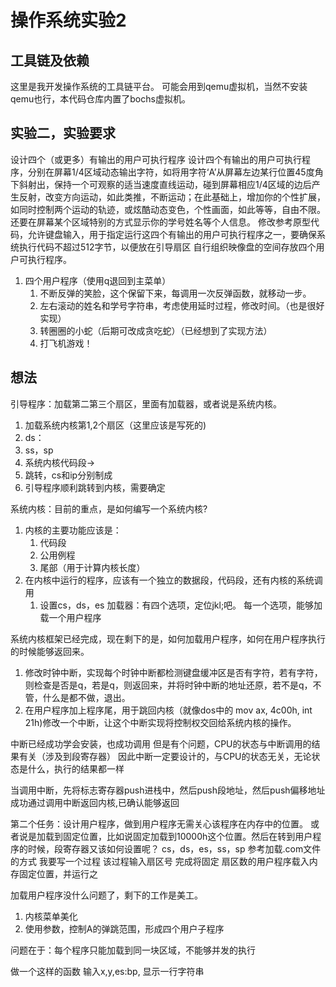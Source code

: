 # 操作系统实验2


## 工具链及依赖

这里是我开发操作系统的工具链平台。
可能会用到qemu虚拟机，当然不安装qemu也行，本代码仓库内置了bochs虚拟机。

## 实验二，实验要求

设计四个（或更多）有输出的用户可执行程序
    设计四个有输出的用户可执行程序，分别在屏幕1/4区域动态输出字符，如将用字符‘A’从屏幕左边某行位置45度角下斜射出，保持一个可观察的适当速度直线运动，碰到屏幕相应1/4区域的边后产生反射，改变方向运动，如此类推，不断运动；在此基础上，增加你的个性扩展，如同时控制两个运动的轨迹，或炫酷动态变色，个性画面，如此等等，自由不限。还要在屏幕某个区域特别的方式显示你的学号姓名等个人信息。
修改参考原型代码，允许键盘输入，用于指定运行这四个有输出的用户可执行程序之一，要确保系统执行代码不超过512字节，以便放在引导扇区 
自行组织映像盘的空间存放四个用户可执行程序。

1. 四个用户程序（使用q退回到主菜单）
    1. 不断反弹的笑脸，这个保留下来，每调用一次反弹函数，就移动一步。
    1. 左右滚动的姓名和学号字符串，考虑使用延时过程，修改时间。（也是很好实现）
    1. 转圈圈的小蛇（后期可改成贪吃蛇）（已经想到了实现方法）
    1. 打飞机游戏！

## 想法

引导程序：加载第二第三个扇区，里面有加载器，或者说是系统内核。
1. 加载系统内核第1,2个扇区（这里应该是写死的)
1. ds：
1. ss，sp
1. 系统内核代码段->
1. 跳转，cs和ip分别制成
1. 引导程序顺利跳转到内核，需要确定

系统内核：目前的重点，是如何编写一个系统内核?
1. 内核的主要功能应该是：
    1. 代码段
    1. 公用例程
    1. 尾部（用于计算内核长度）
1. 在内核中运行的程序，应该有一个独立的数据段，代码段，还有内核的系统调用
    1. 设置cs，ds，es
加载器：有四个选项，定位jkl;吧。
每一个选项，能够加载一个用户程序

系统内核框架已经完成，现在剩下的是，如何加载用户程序，如何在用户程序执行的时候能够返回来。
1. 修改时钟中断，实现每个时钟中断都检测键盘缓冲区是否有字符，若有字符，则检查是否是q，若是q，则返回来，并将时钟中断的地址还原，若不是q，不管，什么是都不做，退出。
1. 在用户程序加上程序尾，用于跳回内核（就像dos中的 mov ax, 4c00h, int 21h)修改一个中断，让这个中断实现将控制权交回给系统内核的操作。


中断已经成功学会安装，也成功调用
但是有个问题，CPU的状态与中断调用的结果有关（涉及到段寄存器）
因此中断一定要设计的，与CPU的状态无关，无论状态是什么，执行的结果都一样

当调用中断，先将标志寄存器push进栈中，然后push段地址，然后push偏移地址
成功通过调用中断返回内核,已确认能够返回

第二个任务：设计用户程序，做到用户程序无需关心该程序在内存中的位置。 或者说是加载到固定位置，比如说固定加载到10000h这个位置。然后在转到用户程序的时候，段寄存器又该如何设置呢？
cs，ds，es，ss，sp
参考加载.com文件的方式
我要写一个过程
该过程输入扇区号
完成将固定 扇区数的用户程序载入内存固定位置，并运行之

加载用户程序没什么问题了，剩下的工作是美工。

1. 内核菜单美化
1. 使用参数，控制A的弹跳范围，形成四个用户子程序

问题在于：每个程序只能加载到同一块区域，不能够并发的执行


做一个这样的函数
输入x,y,es:bp, 显示一行字符串